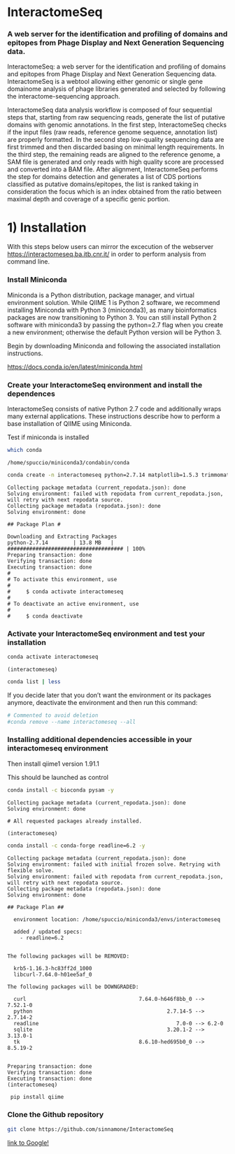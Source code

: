 # InteractomeSeq

### A web server for the identification and profiling of domains and epitopes from Phage Display and Next Generation Sequencing data.

InteractomeSeq: a web server for the identification and profiling of domains and epitopes from Phage Display and Next Generation Sequencing data. InteractomeSeq is a webtool allowing either genomic or single gene domainome analysis of phage libraries generated and selected by following the interactome-sequencing approach.

InteractomeSeq data analysis workflow is composed of four sequential steps that, starting from raw sequencing reads, generate the list of putative domains with genomic annotations. In the first step, InteractomeSeq checks if the input files (raw reads, reference genome sequence, annotation list) are properly formatted. In the second step low-quality sequencing data are first trimmed and then discarded basing on minimal length requirements. In the third step, the remaining reads are aligned to the reference genome, a SAM file is generated and only reads with high quality score are processed and converted into a BAM file. After alignment, InteractomeSeq performs the step for domains detection and generates a list of CDS portions classified as putative domains/epitopes, the list is ranked taking in consideration the focus which is an index obtained from the ratio between maximal depth and coverage of a specific genic portion.

# 1)  Installation 

With this steps below users can mirror the excecution of the webserver https://interactomeseq.ba.itb.cnr.it/ in order to perform analysis from command line. 

### Install Miniconda

Miniconda is a Python distribution, package manager, and virtual environment solution. While QIIME 1 is Python 2 software, we recommend installing Miniconda with Python 3 (miniconda3), as many bioinformatics packages are now transitioning to Python 3. You can still install Python 2 software with miniconda3 by passing the python=2.7 flag when you create a new environment; otherwise the default Python version will be Python 3.

Begin by downloading Miniconda and following the associated installation instructions.

https://docs.conda.io/en/latest/miniconda.html

### Create your InteractomeSeq environment and install the dependences

InteractomeSeq consists of native Python 2.7 code and additionally wraps many external applications. These instructions describe how to perform a base installation of QIIME using Miniconda.

Test if miniconda is installed


```bash
which conda
```

    /home/spuccio/miniconda3/condabin/conda



```bash
conda create -n interactomeseq python=2.7.14 matplotlib=1.5.3 trimmomatic=0.36 kallisto=0.46.0 cutadapt=1.12 blast r-base=3.4.1 pandas=0.21.0 samtools=0.1.19 sumaclust cython biom-format biopython pybedtools bioconductor-edger ucsc-bedgraphtobigwig -c conda-forge -c bioconda -c r -c anaconda -y
```

    Collecting package metadata (current_repodata.json): done
    Solving environment: failed with repodata from current_repodata.json, will retry with next repodata source.
    Collecting package metadata (repodata.json): done
    Solving environment: done
    
    ## Package Plan #    
    
    Downloading and Extracting Packages
    python-2.7.14        | 13.8 MB   | ##################################### | 100% 
    Preparing transaction: done
    Verifying transaction: done
    Executing transaction: done
    #
    # To activate this environment, use
    #
    #     $ conda activate interactomeseq
    #
    # To deactivate an active environment, use
    #
    #     $ conda deactivate
    


### Activate your InteractomeSeq environment and test your installation


```bash
conda activate interactomeseq
```

    (interactomeseq) 




```bash
conda list | less 
```

If you decide later that you don’t want the environment or its packages anymore, deactivate the environment and then run this command:


```bash
# Commented to avoid deletion
#conda remove --name interactomeseq --all
```

### Installing additional dependencies accessible in your interactomeseq environment

Then install qiime1 version 1.91.1

This should be launched as control 


```bash
conda install -c bioconda pysam -y
```

    Collecting package metadata (current_repodata.json): done
    Solving environment: done
    
    # All requested packages already installed.
    
    (interactomeseq) 




```bash
conda install -c conda-forge readline=6.2 -y
```

    Collecting package metadata (current_repodata.json): done
    Solving environment: failed with initial frozen solve. Retrying with flexible solve.
    Solving environment: failed with repodata from current_repodata.json, will retry with next repodata source.
    Collecting package metadata (repodata.json): done
    Solving environment: done
    
    ## Package Plan ##
    
      environment location: /home/spuccio/miniconda3/envs/interactomeseq
    
      added / updated specs:
        - readline=6.2
    
    
    The following packages will be REMOVED:
    
      krb5-1.16.3-hc83ff2d_1000
      libcurl-7.64.0-h01ee5af_0
    
    The following packages will be DOWNGRADED:
    
      curl                                    7.64.0-h646f8bb_0 --> 7.52.1-0
      python                                           2.7.14-5 --> 2.7.14-2
      readline                                            7.0-0 --> 6.2-0
      sqlite                                           3.20.1-2 --> 3.13.0-1
      tk                                      8.6.10-hed695b0_0 --> 8.5.19-2
    
    
    Preparing transaction: done
    Verifying transaction: done
    Executing transaction: done
    (interactomeseq) 




```bash
 pip install qiime 
```

### Clone the Github repository


```bash
git clone https://github.com/sinnamone/InteractomeSeq
```

[link to Google!](https://github.com/sinnamone/InteractomeSeq/blob/master/TutorialInteractomeSeqCLI_Prokaryotic.md)
